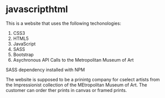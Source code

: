 # javascripthtml

This is a website that  uses the following techonologies:

1. CSS3
2. HTML5
3. JavaScript
4. SASS
5. Bootstrap
6. Asychronous API Calls to the Metropolitan Museum of Art

SASS dependency installed with NPM

The website is supposed to be a prinintg company for cselect artists from the Impressionist collection 
of the MEtropolitan Museum of Art. The customer can order ther prints in canvas or framed prints.
